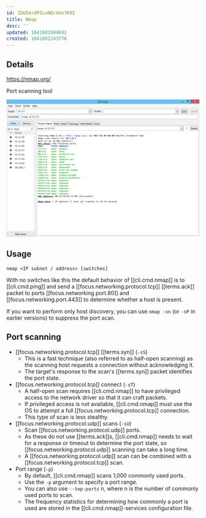 ```yaml
---
id: IDU54rdP5LnNQrXmv7K9I
title: Nmap
desc: ''
updated: 1641881904692
created: 1641881243776
---
```


## Details

<https://nmap.org/>

Port scanning tool

![nmap](/assets/images/2022-01-10-22-18-19.png)

## Usage

```
nmap <IP subnet / address> [switches]
```

With no switches like this the default behavior of [[cli.cmd.nmap]] is to [[cli.cmd.ping]] and send a [[focus.networking.protocol.tcp]] [[terms.ack]] packet to ports [[focus.networking.port.80]] and [[focus.networking.port.443]] to determine whether a host is present.

If you want to perform only host discovery, you can use `nmap -sn` (or `-sP` in earlier versions) to suppress the port scan.

## Port scanning

- [[focus.networking.protocol.tcp]] [[terms.syn]] (`-sS`)
    - This is a fast technique (also referred to as half-open scanning) as the scanning host requests a connection without acknowledging it. 
    - The target's response to the scan's [[terms.syn]] packet identifies the port state.
- [[focus.networking.protocol.tcp]] connect (`-sT`)
    - A half-open scan requires [[cli.cmd.nmap]] to have privileged access to the network driver so that it can craft packets. 
    - If privileged access is not available, [[cli.cmd.nmap]] must use the OS to attempt a full [[focus.networking.protocol.tcp]] connection. 
    - This type of scan is less stealthy.
- [[focus.networking.protocol.udp]] scans (`-sU`)
    - Scan [[focus.networking.protocol.udp]] ports. 
    - As these do not use [[terms.ack]]s, [[cli.cmd.nmap]] needs to wait for a response or timeout to determine the port state, so [[focus.networking.protocol.udp]] scanning can take a long time. 
    - A [[focus.networking.protocol.udp]] scan can be combined with a [[focus.networking.protocol.tcp]] scan.
- Port range (`-p`)
    - By default, [[cli.cmd.nmap]] scans 1,000 commonly used ports. 
    - Use the `-p` argument to specify a port range. 
    - You can also use `--top-ports` n, where n is the number of commonly used ports to scan. 
    - The frequency statistics for determining how commonly a port is used are stored in the [[cli.cmd.nmap]]-services configuration file.
